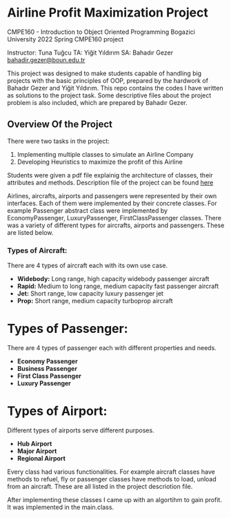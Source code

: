 # Airline Profit Maximization Project
CMPE160 - Introduction to Object Oriented Programming 
Bogazici University 2022 Spring CMPE160 project

Instructor: Tuna Tuğcu
TA: Yiğit Yıldırım
SA: Bahadır Gezer bahadir.gezer@boun.edu.tr

This project was designed to make students capable of handling big projects with the basic principles of OOP, prepared by the hardwork of Bahadır Gezer and Yiğit Yıldırım.
This repo contains the codes I have written as solutions to the project task. Some descriptive files about the project problem is also included, which are prepared by Bahadır Gezer.

## Overview Of the Project 
There were two tasks in the project:
1) Implementing multiple classes to simulate an Airline Company
2) Developing Heuristics to maximize the profit of this Airline

Students were given a pdf file explainig the architecture of classes, their attributes and methods. Description file of the project can be found [here](https://github.com/ArdaSaygan/CMPE160/files/9739265/p1_description.pdf)

Airlines, aircrafts, airports and passengers were represented by their own interfaces. Each of them were implemented by their concrete classes. For example  Passenger abstract class were implemented by EconomyPassenger, LuxuryPassenger, FirstClassPassenger classes. There was a variety of different types for aircrafts, airports and passengers. These are listed below.

### Types of Aircraft:
There are 4 types of aircraft each with its own use case. 

- **Widebody:** Long range, high capacity widebody passenger aircraft
- **Rapid:** Medium to long range, medium capacity fast passenger aircraft
- **Jet:** Short range, low capacity luxury passenger jet
- **Prop:** Short range, medium capacity turboprop aircraft

# Types of Passenger:
There are 4 types of passenger each with different properties and needs.

- **Economy Passenger**
- **Business Passenger**
- **First Class Passenger**
- **Luxury Passenger**

# Types of Airport:
Different types of airports serve different purposes.

- **Hub Airport**
- **Major Airport**
- **Regional Airport**

Every class had various functionalities. For example aircraft classes have methods to refuel, fly or passenger classes have methods to load, unload from an aircraft. These are all listed in the project descriotion file.

After implementing these classes I came up with an algortihm to gain profit. It was implemented in the main.class.
